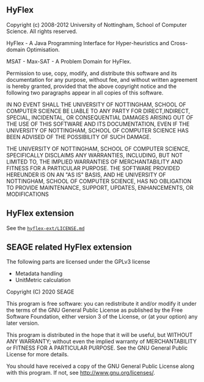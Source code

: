 ## HyFlex
Copyright (c) 2008-2012 University of Nottingham, School of Computer 
Science. All rights reserved.

HyFlex - A Java Programming Interface for Hyper-heuristics and Cross-domain 
Optimisation.

MSAT - Max-SAT - A Problem Domain for HyFlex.

Permission to use, copy, modify, and distribute this software and its
documentation for any purpose, without fee, and without written
agreement is hereby granted, provided that the above copyright notice
and the following two paragraphs appear in all copies of this
software.

IN NO EVENT SHALL THE UNIVERSITY OF NOTTINGHAM, SCHOOL OF COMPUTER 
SCIENCE BE LIABLE TO ANY PARTY FOR DIRECT,INDIRECT, SPECIAL, INCIDENTAL,
OR CONSEQUENTIAL DAMAGES ARISING OUT OF THE USE OF THIS SOFTWARE AND 
ITS DOCUMENTATION, EVEN IF THE UNIVERSITY OF NOTTINGHAM, SCHOOL OF 
COMPUTER SCIENCE HAS BEEN ADVISED OF THE POSSIBILITY OF SUCH DAMAGE.

THE UNIVERSITY OF NOTTINGHAM, SCHOOL OF COMPUTER SCIENCE, 
SPECIFICALLY DISCLAIMS ANY WARRANTIES, INCLUDING, BUT NOT LIMITED TO, 
THE IMPLIED WARRANTIES OF MERCHANTABILITY AND FITNESS FOR A PARTICULAR 
PURPOSE. THE SOFTWARE PROVIDED HEREUNDER IS ON AN "AS IS" BASIS, AND 
HE UNIVERSITY OF NOTTINGHAM, SCHOOL OF COMPUTER SCIENCE, HAS NO OBLIGATION 
TO PROVIDE MAINTENANCE, SUPPORT, UPDATES, ENHANCEMENTS, OR MODIFICATIONS

## HyFlex extension
See the [`hyflex-ext/LICENSE.md`](hyflex-ext/LICENSE.md)

## SEAGE related HyFlex extension
The following parts are licensed under the GPLv3 license
- Metadata handling
- UnitMetric calculation

Copyright (C) 2020 SEAGE

This program is free software: you can redistribute it and/or modify
it under the terms of the GNU General Public License as published by
the Free Software Foundation, either version 3 of the License, or
(at your option) any later version.

This program is distributed in the hope that it will be useful,
but WITHOUT ANY WARRANTY; without even the implied warranty of
MERCHANTABILITY or FITNESS FOR A PARTICULAR PURPOSE.  See the
GNU General Public License for more details.

You should have received a copy of the GNU General Public License
along with this program.  If not, see <http://www.gnu.org/licenses/>.
